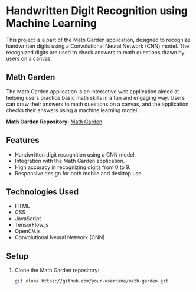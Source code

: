 # Handwritten Digit Recognition using Machine Learning

This project is a part of the Math Garden application, designed to recognize handwritten digits using a Convolutional Neural Network (CNN) model. The recognized digits are used to check answers to math questions drawn by users on a canvas.

## Math Garden

The Math Garden application is an interactive web application aimed at helping users practice basic math skills in a fun and engaging way. Users can draw their answers to math questions on a canvas, and the application checks their answers using a machine learning model.

**Math Garden Repository:** [Math Garden](https://github.com/Mayankjoshi9/Handwritten-digit-recognition-website)

## Features

- Handwritten digit recognition using a CNN model.
- Integration with the Math Garden application.
- High accuracy in recognizing digits from 0 to 9.
- Responsive design for both mobile and desktop use.

## Technologies Used

- HTML
- CSS
- JavaScript
- TensorFlow.js
- OpenCV.js
- Convolutional Neural Network (CNN)

## Setup

1. Clone the Math Garden repository:
   ```bash
   git clone https://github.com/your-username/math-garden.git
